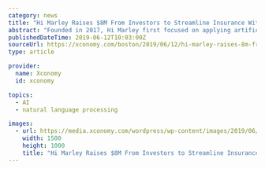 ```yaml
---
category: news
title: "Hi Marley Raises $8M From Investors to Streamline Insurance With AI"
abstract: "Founded in 2017, Hi Marley first focused on applying artificial intelligence and natural language processing to the often messy back-and-forth of insurance claims that can seem to drag on for customers seeking help after a car crash or damage to a home."
publishedDateTime: 2019-06-12T10:03:00Z
sourceUrl: https://xconomy.com/boston/2019/06/12/hi-marley-raises-8m-from-investors-to-streamline-insurance-with-ai/
type: article

provider:
  name: Xconomy
  id: xconomy

topics:
  - AI
  - natural language processing

images:
  - url: https://media.xconomy.com/wordpress/wp-content/images/2019/06/11221312/photo-1532356884227-66d7c0e9e4c2.jpeg
    width: 1500
    height: 1000
    title: "Hi Marley Raises $8M From Investors to Streamline Insurance With AI"
---
```

